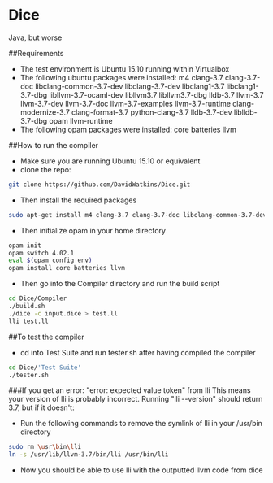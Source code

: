 # Dice
Java, but worse

##Requirements
- The test environment is Ubuntu 15.10 running within Virtualbox
- The following ubuntu packages were installed:
  m4 clang-3.7 clang-3.7-doc libclang-common-3.7-dev libclang-3.7-dev libclang1-3.7 libclang1-3.7-dbg libllvm-3.7-ocaml-dev libllvm3.7 libllvm3.7-dbg lldb-3.7 llvm-3.7 llvm-3.7-dev llvm-3.7-doc llvm-3.7-examples llvm-3.7-runtime clang-modernize-3.7 clang-format-3.7 python-clang-3.7 lldb-3.7-dev liblldb-3.7-dbg opam llvm-runtime
- The following opam packages were installed:
  core batteries llvm


##How to run the compiler
- Make sure you are running Ubuntu 15.10 or equivalent
- clone the repo:
```bash
git clone https://github.com/DavidWatkins/Dice.git
```
- Then install the required packages
```bash
sudo apt-get install m4 clang-3.7 clang-3.7-doc libclang-common-3.7-dev libclang-3.7-dev libclang1-3.7 libclang1-3.7-dbg libllvm-3.7-ocaml-dev libllvm3.7 libllvm3.7-dbg lldb-3.7 llvm-3.7 llvm-3.7-dev llvm-3.7-doc llvm-3.7-examples llvm-3.7-runtime clang-modernize-3.7 clang-format-3.7 python-clang-3.7 lldb-3.7-dev liblldb-3.7-dbg opam llvm-runtime
```
- Then initialize opam in your home directory
```bash
opam init
opam switch 4.02.1
eval $(opam config env)
opam install core batteries llvm
```
- Then go into the Compiler directory and run the build script
```bash
cd Dice/Compiler
./build.sh
./dice -c input.dice > test.ll
lli test.ll
```

##To test the compiler
- cd into Test Suite and run tester.sh after having compiled the compiler
```bash
cd Dice/'Test Suite'
./tester.sh
```

###If you get an error: "error: expected value token" from lli
This means your version of lli is probably incorrect. Running "lli --version" should return 3.7, but if it doesn't:
- Run the following commands to remove the symlink of lli in your /usr/bin directory
```bash
sudo rm \usr\bin\lli
ln -s /usr/lib/llvm-3.7/bin/lli /usr/bin/lli
```
- Now you should be able to use lli with the outputted llvm code from dice


